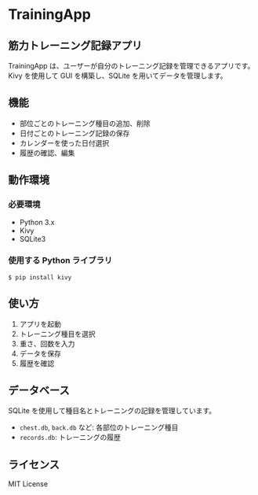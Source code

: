 # TrainingApp

## 筋力トレーニング記録アプリ

TrainingApp は、ユーザーが自分のトレーニング記録を管理できるアプリです。Kivy を使用して GUI を構築し、SQLite を用いてデータを管理します。

## 機能
- 部位ごとのトレーニング種目の追加、削除
- 日付ごとのトレーニング記録の保存
- カレンダーを使った日付選択
- 履歴の確認、編集

## 動作環境
### 必要環境
- Python 3.x
- Kivy
- SQLite3

### 使用する Python ライブラリ
```
$ pip install kivy
```

## 使い方
1. アプリを起動
2. トレーニング種目を選択
3. 重さ、回数を入力
4. データを保存
5. 履歴を確認

## データベース
SQLite を使用して種目名とトレーニングの記録を管理しています。

- `chest.db`, `back.db` など: 各部位のトレーニング種目
- `records.db`: トレーニングの履歴

## ライセンス
MIT License

